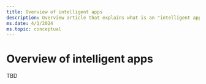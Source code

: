 ```yaml
---
title: Overview of intelligent apps
description: Overview article that explains what is an "intelligent app", the resources available in this content area, and how to get started integrating generative AI into applications.
ms.date: 4/1/2024
ms.topic: conceptual
---
```


# Overview of intelligent apps

TBD